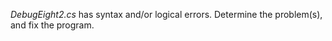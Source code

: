 *DebugEight2.cs* has syntax and/or logical errors.  Determine the problem(s), and fix the program.

